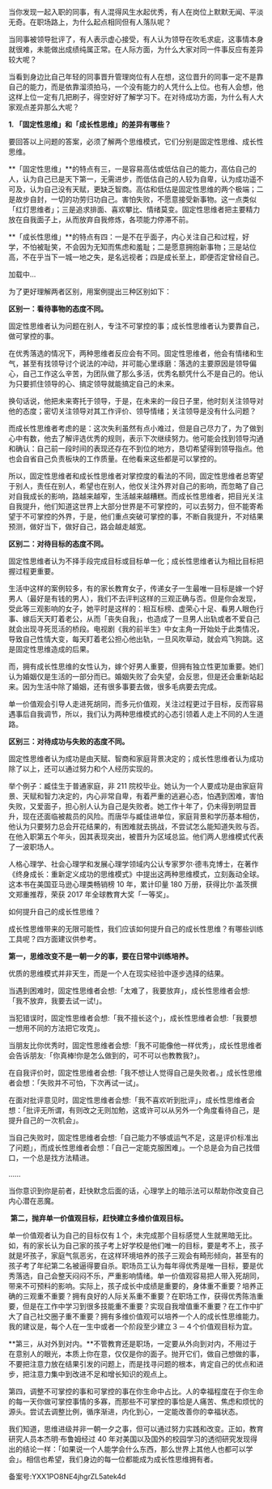 当你发现一起入职的同事，有人混得风生水起优秀，有人在岗位上默默无闻、平淡无奇。在职场路上，为什么起点相同但有人落队呢？

当同事被领导批评了，有人表示虚心接受，有人认为领导在吹毛求疵，这事情本身就很难，未能做出成绩纯属正常。在人际方面，为什么大家对同一件事反应有差异较大呢？

当看到身边比自己年轻的同事晋升管理岗位有人在想，这位晋升的同事一定不是靠自己的能力，而是依靠溜须拍马，一个没有能力的人凭什么上位。也有人会想，他这样上位一定有几把刷子，得空好好了解学习下。在对待成功方面，为什么有人大家观点差异那么大呢？ 

**1\. 「固定性思维」和「成长性思维」的差异有哪些？**

要回答以上问题的答案，必须了解两个思维模式，它们分别是固定性思维、成长性思维。

**「固定性思维」**的特点有三，一是容易高估或低估自己的能力，高估自己的人，认为自己已是天下第一，无需进步，而低估自己的人较为自卑，认为成功遥不可及，认为自己没有天赋，更缺乏智商。高估和低估是固定性思维的两个极端；二是故步自封，一切的功劳归功自己。害怕失败，不愿意接受新事物。这一点类似「红灯思维者」；三是追求排面、喜欢攀比、情绪莫变。固定性思维者把主要精力放在自我面子上，从而放弃自我修炼，各项能力停滞不前。

**「成长性思维」**的特点有四：一是不在乎面子，内心关注自己和过程，好学，不怕被耻笑，不会因为无知而焦虑和羞耻；二是愿意拥抱新事物；三是站位高，不在乎当下一城一地之失，是名远视者；四是成长至上，即便否定曾经自己。

加载中...

为了更好理解两者区别，用案例提出三种区别如下：

**区别一：看待事物的态度不同。**

固定性思维者认为问题在别人，专注不可掌控的事；成长性思维者认为要靠自己，做可掌控的事。

在优秀落选的情况下，两种思维者反应会有不同。固定性思维者，他会有情绪和生气，甚至有找领导讨个说法的冲动，并可能心里琢磨：落选的主要原因是领导偏心，自己工作这么辛苦，为团队做了那么多活，优秀名额凭什么不是自己的。他认为只要抓住领导的心、搞定领导就能搞定自己的未来。

换句话说，他把未来寄托于领导，于是，在未来的一段日子里，他时刻关注领导对他的态度；密切关注领导对其工作评价、领导情绪；关注领导是没有什么问题？

而成长性思维者考虑的是：这次失利虽然有点小难过，但是自己尽力了，为了做到心中有数，他去了解评选优秀的规则，表示下次继续努力。他可能会找到领导沟通和确认：自己前一段时间的表现还存在不到位的地方，恳切希望得到领导指点。他也会自省自己负责板块的工作质量。在他看来这些都是可以掌控的。

所以，固定性思维者和成长性思维者对掌控度的看法的不同，固定性思维者总寄望于别人，责任在别人，希望也在别人，他仅关注外界对自己的影响，而忽略了自己对自我成长的影响，路越来越窄，生活越来越糟糕。而成长性思维者，把目光关注自我提升，他们知道这世界上大部分世界是不可掌控的，可以去努力，但不能寄希望于不可掌控的外界，于是，他们重点突破可掌控的事，不断自我提升，不对结果预测，做好当下，做好自己，路会越走越宽。

**区别二：对待目标的态度不同。**

固定性思维者认为不择手段完成目标或目标单一化；成长性思维者认为相比目标把握过程更重要。

生活中这样的案例较多，有的家长教育女子，传递女子一生最唯一目标是嫁一个好男人（最好是有钱的男人），我们不去评判这样的三观正确与否。但是你会发现，受此等三观影响的女子，她平时是这样的：相互标榜、虚荣心十足、看男人眼色行事、嫁后天天盯着老公，从而「丧失自我」，也造成了一旦男人出轨或者不爱自己就会出现寻死觅活的桥段。电视剧《我的前半生》中女主角一开始处于此类情况，导致自己性情大变，每天盯着老公担心他出轨，一旦风吹草动，就会鸡飞狗跳。这是固定性思维造成的后果。

而，拥有成长性思维的女性认为，嫁个好男人重要，但拥有独立性更加重要。她们认为婚姻仅是生活的一部分而已。婚姻失败了会失望，会反思，但是还会重新站起来。因为生活中除了婚姻，还有很多事要去做，很多毛病要去完成。

单一价值观会引导人走进死胡同，而多元价值观，关注过程更过于目标，反而容易遇事后自我调节，所以，我们认为两种思维模式的心态引领着人走上不同的人生道路。

**区别三：对待成功与失败的态度不同。**

固定性思维者认为成功是由天赋、智商和家庭背景决定的；成长性思维者认为成功除了以上，还可以通过努力和个人经历实现的。

举个例子：臧佳生于普通家庭，非 211 院校毕业。她认为一个人要成功是由家庭背景、天赋和智力决定的，内心非常自卑，有着严重的逃避心态，怕遇到困难，害怕失败，又爱面子，担心别人认为自己是失败者。她工作十年了，仍未得到明显晋升，现在还面临被裁员的风险。而唐华与臧佳进单位，家庭背景和学历基本相仿，他认为只要努力总会开花结果的，有困难就去挑战，不尝试怎么能知道失败与否。在他入职第五个年头，因其表现突出，被晋升为区域总监。他们两人思维模式代表了一波职场人。

人格心理学、社会心理学和发展心理学领域内公认专家罗尔·德韦克博士，在著作《终身成长：重新定义成功的思维模式》中提出这两种思维模式，立刻轰动全球。这本书在美国亚马逊心理类畅销榜 10 年，累计印量 180 万册，获得比尔·盖茨撰文郑重推荐，荣获 2017 年全球教育大奖「一等奖」。

如何提升自己的成长性思维？

成长性思维带来的无限可能性，我们应该如何提升自己的成长性思维？有哪些训练工具呢？四方面建议供参考。

**第一，思维改变不是一朝一夕的事，要在日常中训练培养。**

优质的思维模式并非天生，而是一个人在现实经验中逐步选择的结果。

当遇到困难时，固定性思维者会想:「太难了，我要放弃」，成长性思维者会想:「我不放弃，我要去试一试\!」。

当犯错误时，固定性思维者会想:「我不擅长这个」，成长性思维者会想:「我要想一想用不同的方法把它攻克」。

当朋友比你优秀时，固定性思维者会想:「我不可能像他一样优秀」，成长性思维者会告诉朋友:「你真棒\!你是怎么做到的，可不可以也教教我\?」。

在自我评价时，固定性思维者会想:「我不想让人觉得自己是失败者。」成长性思维者会想：「失败并不可怕，下次再试一试」。

在面对批评意见时，固定性思维者会想:「我不喜欢听到批评」，成长性思维者会想：「批评无所谓，有则改之无则加勉，这或许可以从另外一个角度看待自己，是提升自己的一次机会」。

当自己失败时，固定性思维者会想:「自己能力不够或运气不足，这是评价标准出了问题」，而成长性思维者会想：「自己一定能克服困难」。一个总是会为自己找借口，一个总是找方法精进。

……

当你意识到你是前者，赶快默念后面的话，心理学上的暗示法可以帮助你改变自己内心潜在恶魔。

 **第二，抛弃单一价值观目标，赶快建立多维价值观目标。**

单一价值观者认为自己的目标仅有１个，未完成那个目标感觉人生就黑暗无比。如，有的家长认为自己家的孩子考上好学校是他们唯一的目标，要是考不上，孩子就是坏孩子，家庭气氛恶劣，在这样环境培养的孩子三观会有畸形倾向，甚至有的孩子考了年纪第二名被逼得要自杀。职场员工认为每年得优秀是唯一目标，要是优秀落选，自己会整天闷闷不乐，严重影响情绪。单一价值观容易把人带入死胡同，带来不可预料的影响。实际上，孩子成长中成绩是重要的，身体重不重要？培养正确的三观重不重要？拥有良好的人际关系重不重要？在职场工作，获得优秀陈浩重要，但是在工作中学习到很多技能重不重要？实现自我增值重不重要？在工作中扩大了自己社交圈子重不重要？拥有多维价值观可以培养一个人的成长性思维能力。我的建议是，每个人在一生中或者一个阶段至少建立３－４个价值观目标为宜。

**第三，从对外到对内。**不管教育还是职场，一定要从外向到对内，不用过于在意别人的眼光，本质上你在意，仅仅是你的面子。抛开它们，做自己想做的事，不要把注意力放在结果引发的问题上，而是找寻问题的根本，肯定自己的优点和进步，把注意力集中到改进不足和增长知识的观点上。

第四，调整不可掌控的事和可掌控的事在你生命中占比。人的幸福程度在于你生命的每一天你做可掌控事情的多寡，而那些不可掌控的事恰是人痛苦、焦虑和烦忧的源头。尝试去调整比例，循序渐进，内化到心，一定能改善你的幸福状态。

我们知道，思维进级并非一朝一夕之事，但可以通过努力实践和改变。正如，教育研究人员本杰明·布鲁姆经过 40 年对美国以及国外的校园学习的透彻研究发现得出的结论一样：「如果说一个人能学会什么东西，那么世界上其他人也都可以学会」。相信也希望，我们身边的每一位都能成为成长性思维拥有者。

备案号:YXX1PO8NE4jhgrZL5atek4d